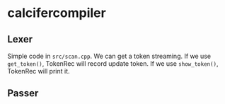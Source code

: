 # calcifercompiler
## Lexer
Simple code in `src/scan.cpp`. We can get a token streaming.
If we use `get_token()`, TokenRec will record update token.
If we use `show_token()`, TokenRec will print it.
## Passer
